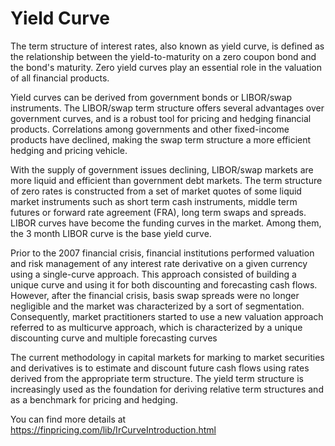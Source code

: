 # Yield Curve

The term structure of interest rates, also known as yield curve, is defined as the relationship between the yield-to-maturity on a zero coupon bond and the bond's maturity. Zero yield curves play an essential role in the valuation of all financial products. 

Yield curves can be derived from government bonds or LIBOR/swap instruments. The LIBOR/swap term structure offers several advantages over government curves, and is a robust tool for pricing and hedging financial products. Correlations among governments and other fixed-income products have declined, making the swap term structure a more efficient hedging and pricing vehicle. 

With the supply of government issues declining, LIBOR/swap markets are more liquid and efficient than government debt markets. The term structure of zero rates is constructed from a set of market quotes of some liquid market instruments such as short term cash instruments, middle term futures or forward rate agreement (FRA), long term swaps and spreads. LIBOR curves have become the funding curves in the market. Among them, the 3 month LIBOR curve is the base yield curve. 

Prior to the 2007 financial crisis, financial institutions performed valuation and risk management of any interest rate derivative on a given currency using a single-curve approach. This approach consisted of building a unique curve and using it for both discounting and forecasting cash flows. However, after the financial crisis, basis swap spreads were no longer negligible and the market was characterized by a sort of segmentation. Consequently, market practitioners started to use a new valuation approach referred to as multicurve approach, which is characterized by a unique discounting curve and multiple forecasting curves 

The current methodology in capital markets for marking to market securities and derivatives is to estimate and discount future cash flows using rates derived from the appropriate term structure. The yield term structure is increasingly used as the foundation for deriving relative term structures and as a benchmark for pricing and hedging. 

You can find more details at
https://finpricing.com/lib/IrCurveIntroduction.html

